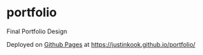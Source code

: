 # portfolio

Final Portfolio Design

Deployed on [Github Pages](https://justinkook.github.io/portfolio/) at https://justinkook.github.io/portfolio/
